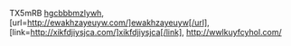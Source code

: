 TX5mRB  <a href="http://hgcbbbmzlywh.com/">hgcbbbmzlywh</a>, [url=http://ewakhzayeuyw.com/]ewakhzayeuyw[/url], [link=http://xikfdjiysjca.com/]xikfdjiysjca[/link], http://wwlkuyfcyhol.com/

